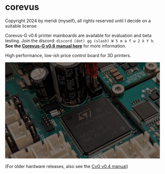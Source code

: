 # corevus

Copyright 2024 by meridi (myself), all rights reserved until I decide on a suitable license

Corevus-G v0.6 printer mainboards are available for evaluation and beta testing. Join the discord: 
`discord (dot) gg (slash) W 5 m a f w 2 k Y h`. **See the [Corevus-G v0.6 manual here](./docs/CvG-v0.6-beta/CvG-v0.6-manual.md)** for more information.

High performance, low-ish price control board for 3D printers. 

![corevus-g v0.4 board render](/assets/images/header-photo.jpg)

(For older hardware releases, also see the [CvG v0.4 manual](./docs/CvG-v0.4-beta/CvG-v0.4-hardware-overview.md))
